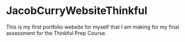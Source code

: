 # JacobCurryWebsiteThinkful
This is my first portfolio website for myself that I am making for my final assessment for the Thinkful Prep Course.
